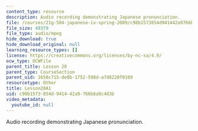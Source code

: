 ```yaml
---
content_type: resource
description: Audio recording demonstrating Japanese pronunciation.
file: /courses/21g-504-japanese-iv-spring-2009/c98b1573854d941442a9766b6a9c4d3b_Lesson20A1.mp3
file_size: 49379
file_type: audio/mpeg
hide_download: true
hide_download_original: null
learning_resource_types: []
license: https://creativecommons.org/licenses/by-nc-sa/4.0/
ocw_type: OCWFile
parent_title: Lesson 20
parent_type: CourseSection
parent_uid: 1658c715-de8b-1752-598d-a7d8228f0109
resourcetype: Other
title: Lesson20A1
uid: c98b1573-854d-9414-42a9-766b6a9c4d3b
video_metadata:
  youtube_id: null
---
```

Audio recording demonstrating Japanese pronunciation.